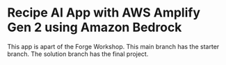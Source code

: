 # Recipe AI App with AWS Amplify Gen 2 using Amazon Bedrock

This app is apart of the Forge Workshop. This main branch has the starter branch. The solution branch has the final project.
